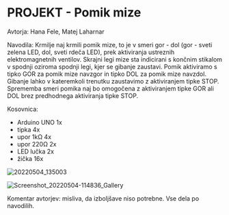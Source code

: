 # PROJEKT - Pomik mize

Avtorja: Hana Fele, Matej Laharnar


Navodila: 
Krmilje naj krmili pomik mize, to je v smeri gor - dol (gor - sveti zelena LED, dol, sveti rdeča LED), prek aktiviranja ustreznih elektromagnetnih ventilov. Skrajni legi mize sta indicirani s končnim stikalom v spodnji oziroma spodnji legi, kjer se gibanje zaustavi. Pomik aktiviramo s tipko GOR za pomik mize navzgor in tipko DOL za pomik mize navzdol. Gibanje lahko v kateremkoli trenutku zaustavimo z aktiviranjem tipke STOP. Sprememba smeri pomika naj bo omogočena z aktiviranjem tipke GOR ali DOL brez predhodnega aktiviranja tipke STOP.


Kosovnica:
- Arduino UNO 1x
- tipka 4x
- upor 1kΩ 4x
- upor 220Ω 2x
- LED lučka 2x
- žička 16x


![20220504_135003](https://user-images.githubusercontent.com/103569446/166870153-0860841c-2910-4ea3-bc58-9244d5c40964.jpg)

![Screenshot_20220504-114836_Gallery](https://user-images.githubusercontent.com/103569446/166660764-bb192ab4-9715-4b07-bce9-b23c517fe373.jpg)


Komentar avtorjev: misliva, da izboljšave niso potrebne. Vse dela po navodilih. 
